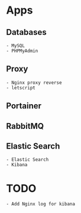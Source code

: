 # Apps

## Databases
    - MySQL
    - PHPMyAdmin

## Proxy
    - Nginx proxy reverse
    - letscript

## Portainer

## RabbitMQ

## Elastic Search
    - Elastic Search
    - Kibana
# TODO
    - Add Nginx log for kibana
